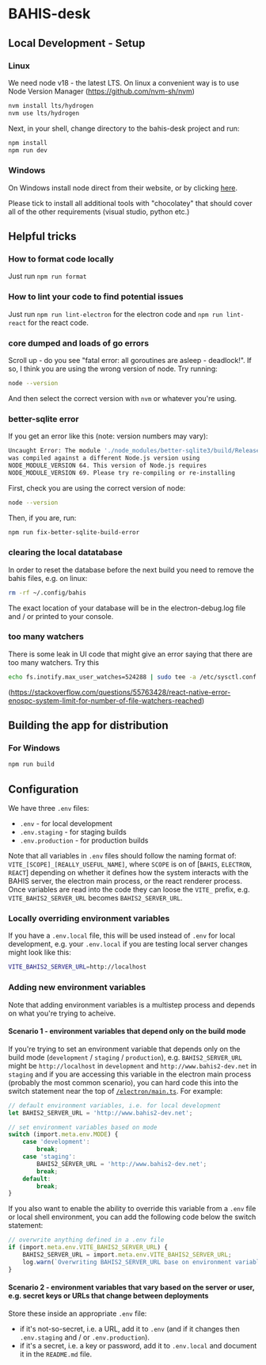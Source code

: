 # BAHIS-desk

## Local Development - Setup

### Linux

We need node v18 - the latest LTS. On linux a convenient way is to use Node Version
Manager (https://github.com/nvm-sh/nvm)

```bash
nvm install lts/hydrogen
nvm use lts/hydrogen
```

Next, in your shell, change directory to the bahis-desk project and run:

```bash
npm install
npm run dev
```

### Windows

On Windows install node direct from their website, or by
clicking [here](https://nodejs.org/dist/v18.17.1/node-v18.17.1-x64.msi).

Please tick to install all additional tools with "chocolatey" that should cover all of the other requirements (visual
studio, python etc.)

## Helpful tricks

### How to format code locally

Just run `npm run format`

### How to lint your code to find potential issues

Just run `npm run lint-electron` for the electron code and `npm run lint-react` for the react code.

### core dumped and loads of go errors

Scroll up - do you see "fatal error: all goroutines are asleep - deadlock!". If so, I think you are using the wrong
version of node. Try running:

```bash
node --version
```

And then select the correct version with `nvm` or whatever you're using.

### better-sqlite error

If you get an error like this (note: version numbers may vary):

```bash
Uncaught Error: The module './node_modules/better-sqlite3/build/Release/better_sqlite3.node'
was compiled against a different Node.js version using
NODE_MODULE_VERSION 64. This version of Node.js requires
NODE_MODULE_VERSION 69. Please try re-compiling or re-installing
```

First, check you are using the correct version of node:

```bash
node --version
```

Then, if you are, run:

```bash
npm run fix-better-sqlite-build-error
```

### clearing the local datatabase

In order to reset the database before the next build you need to remove the bahis files, e.g. on linux:

```bash
rm -rf ~/.config/bahis
```

The exact location of your database will be in the electron-debug.log file and / or printed to your console.

### too many watchers

There is some leak in UI code that might give an error saying that there are too many watchers. Try this

```bash
echo fs.inotify.max_user_watches=524288 | sudo tee -a /etc/sysctl.conf && sudo sysctl -p
```

(https://stackoverflow.com/questions/55763428/react-native-error-enospc-system-limit-for-number-of-file-watchers-reached)

## Building the app for distribution

### For Windows

```bash
npm run build
```

## Configuration

We have three `.env` files:

- `.env` - for local development
- `.env.staging` - for staging builds
- `.env.production` - for production builds

Note that all variables in `.env` files should follow the naming format of: `VITE_[SCOPE]_[REALLY_USEFUL_NAME]`, where
`SCOPE` is on of [`BAHIS`, `ELECTRON`, `REACT`] depending on whether it defines how the system interacts with the BAHIS
server, the electron main process, or the react renderer process.
Once variables are read into the code they can loose the `VITE_` prefix, e.g. `VITE_BAHIS2_SERVER_URL` becomes
`BAHIS2_SERVER_URL`.

### Locally overriding environment variables

If you have a `.env.local` file, this will be used instead of `.env` for local development, e.g. your `.env.local` if
you are testing local server changes might look like this:

```bash
VITE_BAHIS2_SERVER_URL=http://localhost
```

### Adding new environment variables

Note that adding environment variables is a multistep process and depends on what you're trying to acheive.

#### Scenario 1 - environment variables that depend only on the build mode

If you're trying to set an environment variable that depends only on the build mode (`development` / `staging` /
`production`), e.g. `BAHIS2_SERVER_URL` might be `http://localhost` in `development` and `http://www.bahis2-dev.net` in
`staging` and if you are accessing this variable in the electron main process (probably the most common scenario), you
can hard code this into the switch statement near the top of [`/electron/main.ts`](./electron/main.ts). For example:

```typescript
// default environment variables, i.e. for local development
let BAHIS2_SERVER_URL = 'http://www.bahis2-dev.net';

// set environment variables based on mode
switch (import.meta.env.MODE) {
    case 'development':
        break;
    case 'staging':
        BAHIS2_SERVER_URL = 'http://www.bahis2-dev.net';
        break;
    default:
        break;
}
```

If you also want to enable the ability to override this variable from a `.env` file or local shell environment, you can
add the following code below the switch statement:

```typescript
// overwrite anything defined in a .env file
if (import.meta.env.VITE_BAHIS2_SERVER_URL) {
    BAHIS2_SERVER_URL = import.meta.env.VITE_BAHIS2_SERVER_URL;
    log.warn(`Overwriting BAHIS2_SERVER_URL base on environment variables or .env[.local] file.`);
}
```

#### Scenario 2 - environment variables that vary based on the server or user, e.g. secret keys or URLs that change between deployments

Store these inside an appropriate `.env` file:

- if it's not-so-secret, i.e. a URL, add it to `.env` (and if it changes then `.env.staging` and / or
  `.env.production`).
- if it's a secret, i.e. a key or password, add it to `.env.local` and document it in the `README.md` file.
